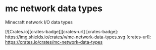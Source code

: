 # mc network data types

Minecraft network I/O data types

[![Crates.io][crates-badge]][crates-url]
[crates-badge]: https://img.shields.io/crates/v/mc-network-data-types.svg
[crates-url]: https://crates.io/crates/mc-network-data-types

